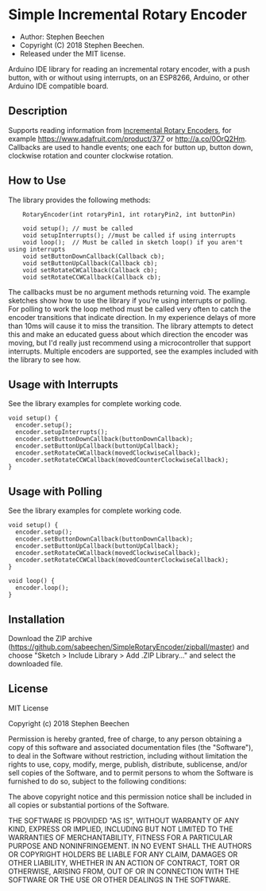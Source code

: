 Simple Incremental Rotary Encoder
==========

* Author: Stephen Beechen 
* Copyright (C) 2018 Stephen Beechen.
* Released under the MIT license.

Arduino IDE library for reading an incremental rotary encoder, with a push button, with or without using interrupts, on an ESP8266, Arduino, or other Arduino IDE compatible board.


Description
-----------
Supports reading information from [Incremental Rotary Encoders](https://en.wikipedia.org/wiki/Rotary_encoder#Incremental_rotary_encoder), for example https://www.adafruit.com/product/377 or http://a.co/0OrQ2Hm. Callbacks are used to handle events; one each for button up, button down, clockwise rotation and counter clockwise rotation.

How to Use
----------
The library provides the following methods:

```
    RotaryEncoder(int rotaryPin1, int rotaryPin2, int buttonPin)

    void setup(); // must be called
    void setupInterrupts(); //must be called if using interrupts
    void loop();  // Must be called in sketch loop() if you aren't using interrupts
    void setButtonDownCallback(Callback cb); 
    void setButtonUpCallback(Callback cb);
    void setRotateCWCallback(Callback cb);
    void setRotateCCWCallback(Callback cb);
```

The callbacks must be no argument methods returning void.  The example sketches show how to use the library if you're using interrupts or polling.  For polling to work the loop method must be called very often to catch the encoder transitions that indicate direction.  In my experience delays of more than 10ms will cause it to miss the transition.  The library attempts to detect this and make an educated guess about which direction the encoder was moving, but I'd really just recommend using a microcontroller that support interrupts.  Multiple encoders are supported, see the examples included with the library to see how.

Usage with Interrupts
---------------------
See the library examples for complete working code.
```
void setup() {
  encoder.setup();
  encoder.setupInterrupts();
  encoder.setButtonDownCallback(buttonDownCallback);
  encoder.setButtonUpCallback(buttonUpCallback);
  encoder.setRotateCWCallback(movedClockwiseCallback);
  encoder.setRotateCCWCallback(movedCounterClockwiseCallback);
}
```

Usage with Polling
---------------------
See the library examples for complete working code.
```
void setup() {
  encoder.setup();
  encoder.setButtonDownCallback(buttonDownCallback);
  encoder.setButtonUpCallback(buttonUpCallback);
  encoder.setRotateCWCallback(movedClockwiseCallback);
  encoder.setRotateCCWCallback(movedCounterClockwiseCallback);
}

void loop() {
  encoder.loop();
}
```

Installation
------------
Download the ZIP archive (https://github.com/sabeechen/SimpleRotaryEncoder/zipball/master) and choose "Sketch > Include Library > Add .ZIP Library..." and select the downloaded file.


License
-------

MIT License

Copyright (c) 2018 Stephen Beechen

Permission is hereby granted, free of charge, to any person obtaining a copy
of this software and associated documentation files (the "Software"), to deal
in the Software without restriction, including without limitation the rights
to use, copy, modify, merge, publish, distribute, sublicense, and/or sell
copies of the Software, and to permit persons to whom the Software is
furnished to do so, subject to the following conditions:

The above copyright notice and this permission notice shall be included in all
copies or substantial portions of the Software.

THE SOFTWARE IS PROVIDED "AS IS", WITHOUT WARRANTY OF ANY KIND, EXPRESS OR
IMPLIED, INCLUDING BUT NOT LIMITED TO THE WARRANTIES OF MERCHANTABILITY,
FITNESS FOR A PARTICULAR PURPOSE AND NONINFRINGEMENT. IN NO EVENT SHALL THE
AUTHORS OR COPYRIGHT HOLDERS BE LIABLE FOR ANY CLAIM, DAMAGES OR OTHER
LIABILITY, WHETHER IN AN ACTION OF CONTRACT, TORT OR OTHERWISE, ARISING FROM,
OUT OF OR IN CONNECTION WITH THE SOFTWARE OR THE USE OR OTHER DEALINGS IN THE
SOFTWARE.
